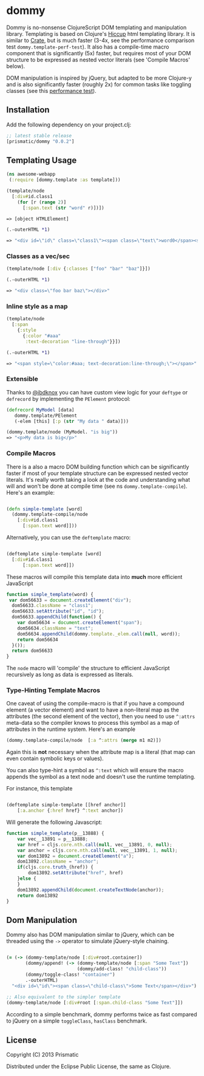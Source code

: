 # dommy

Dommy is no-nonsense ClojureScript DOM templating and manipulation library. Templating is based on Clojure's [Hiccup](https://github.com/weavejester/hiccup/) html templating library. It is similar to [Crate](https://github.com/ibdknox/crate), but is much faster (3-4x, see the performance comparison test `dommy.template-perf-test`). It also has a compile-time macro component that is significantly (5x) faster, but requires most of your DOM structure to be expressed as nested vector literals (see 'Compile Macros' below). 

DOM manipulation is inspired by jQuery, but adapted to be more Clojure-y and is also significantly faster (roughly 2x) for common tasks like toggling classes (see this [performance test](https://github.com/Prismatic/dommy/tree/master/test/dommycore_test.clj)).


## Installation

Add the following dependency on your project.clj:

```clojure
;; latest stable release
[prismatic/dommy "0.0.2"]
```

## Templating Usage


```clojure
(ns awesome-webapp
 (:require [dommy.template :as template]))

(template/node
  [:div#id.class1
    (for [r (range 2)]
      [:span.text (str "word" r)])])

=> [object HTMLElement]

(.-outerHTML *1)

=> "<div id=\"id\" class=\"class1\"><span class=\"text\">word0</span><span class=\"text\">word1</span></div>"
```

### Classes as a vec/sec

```clojure
(template/node [:div {:classes ["foo" "bar" "baz"]}])

(.-outerHTML *1)

=> "<div class=\"foo bar baz\"></div>"
```

### Inline style as a map

```clojure
(template/node
  [:span
    {:style
      {:color "#aaa"
       :text-decoration "line-through"}}])

(.-outerHTML *1)

=> "<span style=\"color:#aaa; text-decoration:line-through;\"></span>"
```


### Extensible

Thanks to [@ibdknox](https://github.com/ibdknox/) you can have custom view logic for your <code>deftype</code> or <code>defrecord</code> by implementing the <code>PElement</code> protocol:

```clojure
(defrecord MyModel [data]
   dommy.template/PElement
   (-elem [this] [:p (str "My data " data)]))

(dommy.template/node (MyModel. "is big"))
=> "<p>My data is big</p>"
```

### Compile Macros

There is a also a macro DOM building function which can be significantly faster if most of your template structure can be expressed nested vector literals. It's really worth taking a look at the code and understanding what will and won't be done at compile time (see ns <code>dommy.template-compile</code>). Here's an example:

```clojure

(defn simple-template [word]
  (dommy.template-compile/node
    [:div#id.class1
	  [:span.text word]]))
```

Alternatively, you can use the <code>deftemplate</code> macro:


```clojure

(deftemplate simple-template [word]
  [:div#id.class1
	  [:span.text word]])
```

These macros will compile this template data into **much** more efficient JavaScript

```javascript
function simple_template(word) {
 var dom56633 = document.createElement("div");
  dom56633.className = "class1";
  dom56633.setAttribute("id", "id");
  dom56633.appendChild(function() {
    var dom56634 = document.createElement("span");
    dom56634.className = "text";
    dom56634.appendChild(dommy.template._elem.call(null, word));
    return dom56634
  }());
  return dom56633
}

```

The <code>node</code> macro will 'compile' the structure to efficient JavaScript recursively as
long as data is expressed as literals.

### Type-Hinting Template Macros

One caveat of using the compile-macro is that if you have a compound element (a vector element) and want to have a non-literal map as the attributes (the second element of the vector), then you need to use <code>^:attrs</code> meta-data so the compiler knows to process this symbol as a map of attributes in the runtime system. Here's an example


```clojure
(dommy.template-compile/node  [:a ^:attrs (merge m1 m2)])
```

Again this is **not** necessary when the attribute map is a literal (that map can even contain symbolic keys or values).

You can also type-hint a symbol as <code>^:text</code> which will ensure the macro appends
the symbol as a text node and doesn't use the runtime templating.

For instance, this template

```clojure

(deftemplate simple-template [[href anchor]]
    [:a.anchor {:href href} ^:text anchor])

```

Will generate the following Javascript:


```javascript
function simple_template(p__13888) {
    var vec__13891 = p__13888;
    var href = cljs.core.nth.call(null, vec__13891, 0, null);
    var anchor = cljs.core.nth.call(null, vec__13891, 1, null);
    var dom13892 = document.createElement("a");
    dom13892.className = "anchor";
    if(cljs.core.truth_(href)) {
        dom13892.setAttribute("href", href)
    }else {
    }
    dom13892.appendChild(document.createTextNode(anchor));
    return dom13892
}
```

## Dom Manipulation

Dommy also has DOM manipulation similar to jQuery, which can be threaded using the `->` operator
to simulate jQuery-style chaining.

```clojure

(= (-> (dommy-template/node [:div#root.container])
       (dommy/append! (-> (dommy-template/node [:span "Some Text"])
	                      (dommy/add-class! "child-class"))
	   (dommy/toggle-class! "container")
       .-outerHTML)
  "<div id=\"id\"><span class=\"child-class\">Some Text</span></div>")
  
;; Also equivalent to the simpler template
(dommy-template/node [:div#root [:span.child-class "Some Text"]])  
```

According to a simple benchmark, dommy performs twice as fast compared to jQuery on a simple `toggleClass`, `hasClass` benchmark. 

## License

Copyright (C) 2013 Prismatic

Distributed under the Eclipse Public License, the same as Clojure.
